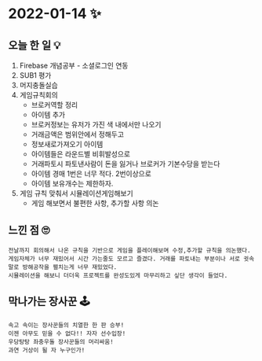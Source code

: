 # 2022-01-14 ✨

## 오늘 한 일 💡

1. Firebase 개념공부 - 소셜로그인 연동
2. SUB1 평가
3. 머지충돌실습
4. 게임규칙회의
	+ 브로커역할 정리
	+ 아이템 추가
	+ 브로커정보는 유저가 가진 색 내에서만 나오기
	+ 거래금액은 범위안에서 정해두고 
	+ 정보새로가져오기 아이템
	+ 아이템들은 라운드별 비휘발성으로
	+ 거래파토시 파토낸사람이 돈을 잃거나 브로커가 기본수당을 받는다
	+ 아이템 경매 1번은 너무 적다. 2번이상으로
	+ 아이템 보유개수는 제한하자.
5. 게임 규칙 맞춰서 시뮬레이션게임해보기
	+ 게임 해보면서 불편한 사항, 추가할 사항 의논

## 느낀 점 🙄

```
전날까지 회의해서 나온 규칙을 기반으로 게임을 플레이해보며 수정,추가할 규칙을 의논했다.  
게임자체가 너무 재밌어서 시간 가는줄도 모르고 즐겼다. 거래를 파토내는 부분이나 서로 귓속말로 방해공작을 펼치는게 너무 재밌었다.  
시뮬레이션을 해보니 더더욱 프로젝트를 완성도있게 마무리하고 싶단 생각이 들었다.
```

## 막나가는 장사꾼 🕹

```
속고 속이는 장사꾼들의 치열한 한 판 승부!
이젠 아무도 믿을 수 없다!! 자자 선수입장!
우당탕탕 좌충우돌 장사꾼들의 머리싸움!
과연 거상이 될 자 누구인가!
```
